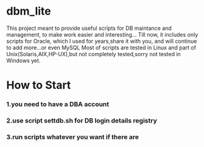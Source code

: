 # dbm_lite
This project meant to provide useful scripts for DB maintance and management, to make work easier and interesting...
Till now, it includes only scripts for Oracle, which I used for years,share it with you, and will continue to add more...or even MySQL
Most of scripts are tested in Linux and part of Unix(Solaris,AIX,HP-UX),but not completely tested,sorry not tested in Windows yet.

# How to Start
### 1.you need to have a DBA account
### 2.use script settdb.sh for DB login details registry
### 3.run scripts whatever you want if there are

